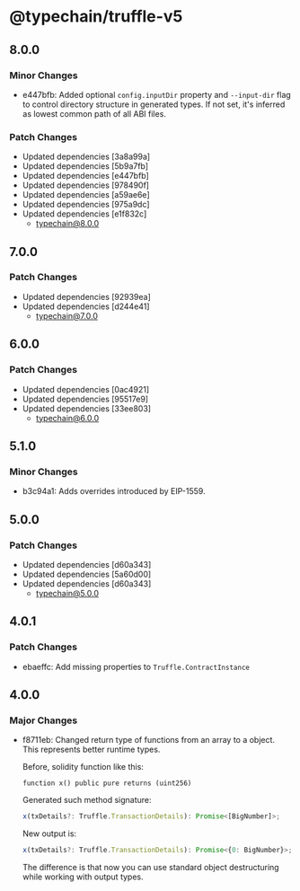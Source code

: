 # @typechain/truffle-v5

## 8.0.0

### Minor Changes

- e447bfb: Added optional `config.inputDir` property and `--input-dir` flag to control directory structure in generated
  types. If not set, it's inferred as lowest common path of all ABI files.

### Patch Changes

- Updated dependencies [3a8a99a]
- Updated dependencies [5b9a7fb]
- Updated dependencies [e447bfb]
- Updated dependencies [978490f]
- Updated dependencies [a59ae6e]
- Updated dependencies [975a9dc]
- Updated dependencies [e1f832c]
  - typechain@8.0.0

## 7.0.0

### Patch Changes

- Updated dependencies [92939ea]
- Updated dependencies [d244e41]
  - typechain@7.0.0

## 6.0.0

### Patch Changes

- Updated dependencies [0ac4921]
- Updated dependencies [95517e9]
- Updated dependencies [33ee803]
  - typechain@6.0.0

## 5.1.0

### Minor Changes

- b3c94a1: Adds overrides introduced by EIP-1559.

## 5.0.0

### Patch Changes

- Updated dependencies [d60a343]
- Updated dependencies [5a60d00]
- Updated dependencies [d60a343]
  - typechain@5.0.0

## 4.0.1

### Patch Changes

- ebaeffc: Add missing properties to `Truffle.ContractInstance`

## 4.0.0

### Major Changes

- f8711eb: Changed return type of functions from an array to a object. This represents better runtime types.

  Before, solidity function like this:

  ```
  function x() public pure returns (uint256)
  ```

  Generated such method signature:

  ```typescript
  x(txDetails?: Truffle.TransactionDetails): Promise<[BigNumber]>;
  ```

  New output is:

  ```typescript
  x(txDetails?: Truffle.TransactionDetails): Promise<{0: BigNumber}>;
  ```

  The difference is that now you can use standard object destructuring while working with output types.
